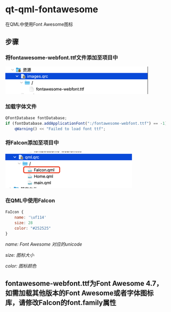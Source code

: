 # qt-qml-fontawesome

在QML中使用Font Awesome图标

## 步骤

### 将fontawesome-webfont.ttf文件添加至项目中

![alt text](image1.png)

### 加载字体文件

```qml
QFontDatabase fontDatabase;
if (fontDatabase.addApplicationFont(":/fontawesome-webfont.ttf") == -1)
    qWarning() << "Failed to load font ttf";
```

### 将FaIcon添加至项目中

![alt text](image2.png)

### 在QML中使用FaIcon

```qml
FaIcon {
    name: '\uf114'
    size: 28
    color: "#252525"
}
```

*name: Font Awesome 对应的unicode*

*size: 图标大小*

*color: 图标颜色*

## fontawesome-webfont.ttf为Font Awesome 4.7，如需加载其他版本的Font Awesome或者字体图标库，请修改FaIcon的font.family属性